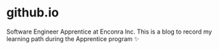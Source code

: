 # github.io
Software Engineer Apprentice at Enconra Inc. This is a blog to record my learning path during the Apprentice program ✨
